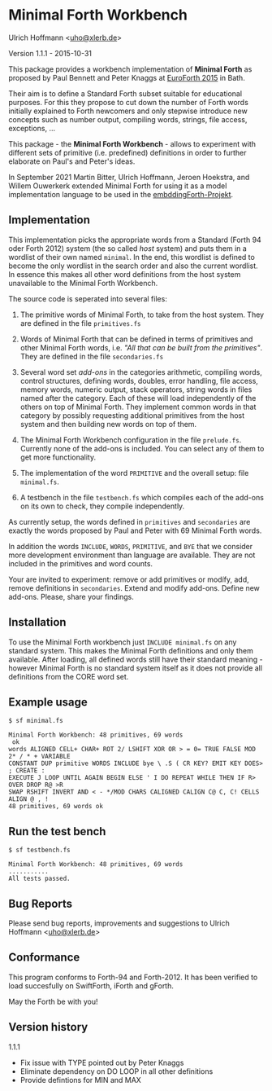 Minimal Forth Workbench 
=======================

Ulrich Hoffmann <<uho@xlerb.de>>

Version 1.1.1 - 2015-10-31

This package provides a workbench implementation of **Minimal Forth** as proposed by
Paul Bennett and Peter Knaggs at [EuroForth 2015][EuroForth2015] in Bath.

Their aim is to define a Standard Forth subset suitable for educational purposes.
For this they propose to cut down the number of Forth words initially explained to
Forth newcomers and only stepwise introduce new concepts such as number output, compiling
words, strings, file access, exceptions, ...

This package - the **Minimal Forth Workbench** - allows to experiment with different sets of primitive 
(i.e. predefined) definitions in order to further elaborate on Paul's and Peter's ideas.

In September 2021 Martin Bitter, Ulrich Hoffmann, Jeroen Hoekstra, and Willem Ouwerkerk extended
Minimal Forth for using it as a model implementation language to be used
in the [embddingForth-Projekt](https://github.com/embeddingforth).

## Implementation

This implementation picks the appropriate words from a Standard (Forth 94 oder Forth
2012) system (the so called _host_ system) and puts them in a wordlist of their own 
named `minimal`.
In the end, this wordlist is defined to become the only wordlist in the search 
order and also the current wordlist. In essence this makes all other word definitions
from the host system unavailable to the Minimal Forth Workbench.

The source code is seperated into several files:

1. The primitive words of Minimal Forth, to take from the host system. They are defined in the file `primitives.fs`

2. Words of Minimal Forth that can be defined in terms of primitives and other Minimal 
   Forth words, i.e. _"All that can be built from the primitives"_. 
   They are defined in the file `secondaries.fs`

3. Several word set _add-ons_ in the categories arithmetic, compiling words, control structures, 
   defining words, doubles, error handling, file access, 
   memory words, numeric output, stack operators, string words in files named after the category.
   Each of these will load independently of the others on top of Minimal Forth. They implement common words
   in that category by possibly requesting additional primitives from the host system 
   and then building new words on top of them.

4. The Minimal Forth Workbench configuration in the file `prelude.fs`. Currently none of
   the add-ons is included. You can select any of them to get more functionality.

5. The implementation of the word `PRIMITIVE` and the overall setup: file `minimal.fs`.

6. A testbench in the file `testbench.fs` which compiles each of the add-ons on its own to check, 
   they compile independently.

As currently setup, the words defined in `primitives` and `secondaries` are exactly
the words proposed by Paul and Peter with 69 Minimal Forth words.

In addition the words `INCLUDE`, `WORDS`, `PRIMITIVE`, and `BYE` 
that we consider more development environment than language are available. 
They are not included in the primitives and word counts.

Your are invited to experiment: remove or add primitives or modífy, add, 
remove definitions in `secondaries`. Extend and modify add-ons. Define new add-ons.
Please, share your findings.


## Installation

To use the Minimal Forth workbench just `INCLUDE minimal.fs` on any standard system. This makes
the Minimal Forth definitions and only them available. After loading, all defined words still
have their standard meaning - however Minimal Forth is no standard system itself
as it does not provide all definitions from the CORE word set.

## Example usage

    $ sf minimal.fs 

    Minimal Forth Workbench: 48 primitives, 69 words
     ok
    words ALIGNED CELL+ CHAR+ ROT 2/ LSHIFT XOR OR > = 0= TRUE FALSE MOD 2* / * + VARIABLE 
    CONSTANT DUP primitive WORDS INCLUDE bye \ .S ( CR KEY? EMIT KEY DOES> ; CREATE : 
    EXECUTE J LOOP UNTIL AGAIN BEGIN ELSE ' I DO REPEAT WHILE THEN IF R> OVER DROP R@ >R 
    SWAP RSHIFT INVERT AND < - */MOD CHARS CALIGNED CALIGN C@ C, C! CELLS ALIGN @ , ! 
    48 primitives, 69 words ok


## Run the test bench

    $ sf testbench.fs 

    Minimal Forth Workbench: 48 primitives, 69 words
    ...........
    All tests passed. 

## Bug Reports

Please send bug reports, improvements and suggestions to Ulrich Hoffmann <<uho@xlerb.de>>

## Conformance

This program conforms to Forth-94 and Forth-2012. It has been verified to load 
succesfully on SwiftForth, iForth and gForth.

May the Forth be with you!

[EuroForth2015]: http://www.rigwit.co.uk/EuroForth2015/


## Version history

1.1.1
- Fix issue with TYPE pointed out by Peter Knaggs
- Eliminate dependency on DO LOOP in all other definitions
- Provide defintions for MIN and MAX

